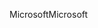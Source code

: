 <span data-ttu-id="c1b6f-101">Microsoft</span><span class="sxs-lookup"><span data-stu-id="c1b6f-101">Microsoft</span></span>